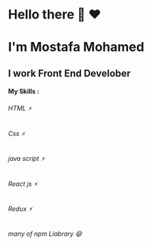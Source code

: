 <h1>Hello there 👋 ♥ </h1>
<h1>I'm Mostafa Mohamed </h1>
<h2>I work Front End Develober </h2>
<h4>My Skills :</h4>
<h6>HTML ⚡</h6>
<h6>Css ⚡</h6>
<h6>java script ⚡</h6>
<h6>React js ⚡</h6>
<h6>Redux ⚡</h6>
<h6>many of npm Liabrary 😄</h6>
<!--
**MostafaShadow/MostafaShadow** is a ✨ _special_ ✨ repository because its `README.md` (this file) appears on your GitHub profile.

Here are some ideas to get you started:

- 🔭 I’m currently working on ...
- 🌱 I’m currently learning ...
- 👯 I’m looking to collaborate on ...
- 🤔 I’m looking for help with ...
- 💬 Ask me about ...
- 📫 How to reach me: ...
- 😄</ Pronouns: ...
- ⚡ Fun fact: ...
-->
